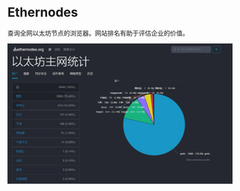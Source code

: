 # Ethernodes

查询全网以太坊节点的浏览器。网站排名有助于评估企业的价值。

![image-20220721141354269](image-20220721141354269.png)
